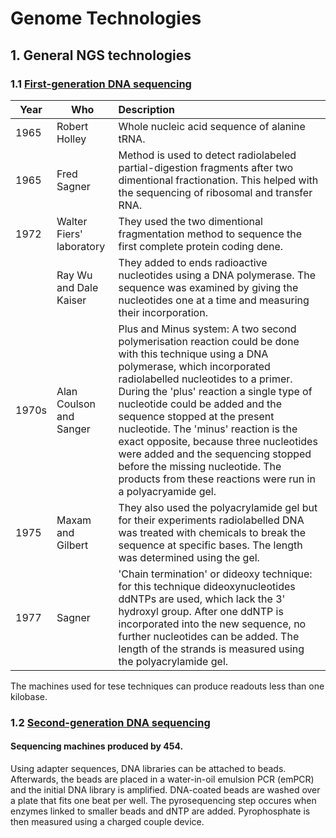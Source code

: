 # Genome Technologies

## 1. General NGS technologies

### 1.1 [First-generation DNA sequencing](https://internal.baudisgroup.org/pdf/2016-01-15___Heather_and_Chain__The-sequence-of-sequencers__Genomics.pdf)

|Year | Who | Description |
|-----|-----|:------------|
|1965|Robert Holley|Whole nucleic acid sequence of alanine tRNA.|
|1965|Fred Sagner|Method is used to detect radiolabeled partial-digestion fragments after two dimentional fractionation. This helped with the sequencing of ribosomal and transfer RNA.|
|1972|Walter Fiers' laboratory|They used the two dimentional fragmentation method to sequence the first complete protein coding dene.|
||Ray Wu and Dale Kaiser|They added to ends radioactive nucleotides using a DNA polymerase. The sequence was examined by giving the nucleotides one at a time and measuring their incorporation.|
|1970s|Alan Coulson and Sanger|Plus and Minus system: A two second polymerisation reaction could be done with this technique using a DNA polymerase, which incorporated radiolabelled nucleotides to a primer. During the 'plus' reaction a single type of nucleotide could be added and the sequence stopped at the present nucleotide. The 'minus' reaction is the exact opposite, because three nucleotides were added and the sequencing stopped before the missing nucleotide. The products from these reactions were run in a polyacryamide gel.|
|1975|Maxam and Gilbert|They also used the polyacrylamide gel but for their experiments radiolabelled DNA was treated with chemicals to break the sequence at specific bases. The length was determined using the gel.|
|1977|Sagner|'Chain termination' or dideoxy technique: for this technique dideoxynucleotides ddNTPs are used, which lack the 3' hydroxyl group. After one ddNTP is incorporated into the new sequence, no further nucleotides can be added. The length of the strands is measured using the polyacrylamide gel.|

The machines used for tese techniques can produce readouts less than one kilobase.

### 1.2 [Second-generation DNA sequencing](https://internal.baudisgroup.org/pdf/2016-01-15___Heather_and_Chain__The-sequence-of-sequencers__Genomics.pdf)

#### Sequencing machines produced by 454.
Using adapter sequences, DNA libraries can be attached to beads. Afterwards, the beads are placed in a water-in-oil emulsion PCR (emPCR) and the initial DNA library is amplified. DNA-coated beads are washed over a plate that fits one beat per well. The pyrosequencing step occures when enzymes linked to smaller beads and dNTP are added. Pyrophosphate is then measured using a charged couple device.
